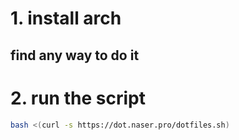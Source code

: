 


# 1. install arch
## find any way to do it

# 2. run the script
```bash
bash <(curl -s https://dot.naser.pro/dotfiles.sh)
```
